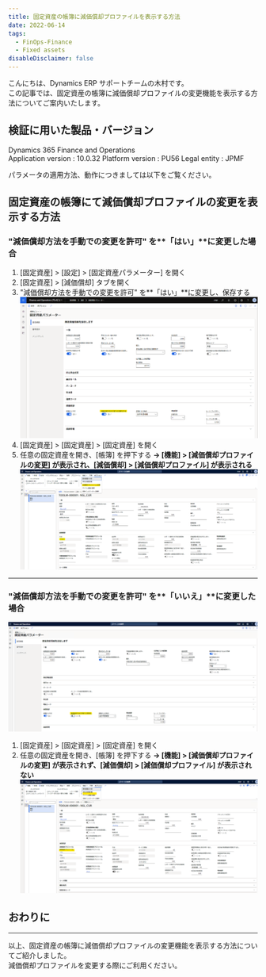 ```yaml
---
title: 固定資産の帳簿に減価償却プロファイルを表示する方法
date: 2022-06-14
tags: 
  - FinOps-Finance
  - Fixed assets
disableDisclaimer: false
---
```


こんにちは、Dynamics ERP サポートチームの木村です。  
この記事では、固定資産の帳簿に減価償却プロファイルの変更機能を表示する方法についてご案内いたします。  

<!-- more -->
## 検証に用いた製品・バージョン
Dynamics 365 Finance and Operations      
Application version : 10.0.32 
Platform version : PU56
Legal entity : JPMF

パラメータの適用方法、動作につきましては以下をご覧ください。  

## 固定資産の帳簿にて減価償却プロファイルの変更を表示する方法
### "減価償却方法を手動での変更を許可" を**「はい」**に変更した場合
1. [固定資産] > [設定] > [固定資産パラメーター] を開く
1. [固定資産] > [減価償却] タブを開く
1. "減価償却方法を手動での変更を許可" を**「はい」**に変更し、保存する
![](./show-depreciationprofile/show-depreciationprofile_1.png)
1. [固定資産] > [固定資産] > [固定資産] を開く 
1. 任意の固定資産を開き、[帳簿] を押下する
**-> [機能] > [減価償却プロファイルの変更] が表示され、[減価償却] > [減価償却プロファイル] が表示される**
![](./show-depreciationprofile/show-depreciationprofile_2.png)
***  

### "減価償却方法を手動での変更を許可" を**「いいえ」**に変更した場合
![](./show-depreciationprofile/show-depreciationprofile_3.png)
1. [固定資産] > [固定資産] > [固定資産] を開く 
1. 任意の固定資産を開き、[帳簿] を押下する
**-> [機能] > [減価償却プロファイルの変更] が表示されず、[減価償却] > [減価償却プロファイル] が表示されない**
![](./show-depreciationprofile/show-depreciationprofile_4.png)

## おわりに
---
以上、固定資産の帳簿に減価償却プロファイルの変更機能を表示する方法についてご紹介しました。  
減価償却プロファイルを変更する際にご利用ください。
